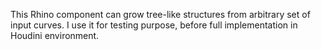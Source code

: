 This Rhino component can grow tree-like structures from arbitrary set of input curves. I use it for testing
purpose, before full implementation in Houdini environment. 